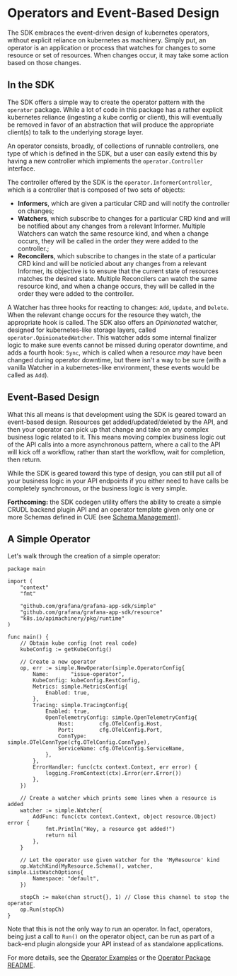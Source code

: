 # Operators and Event-Based Design

The SDK embraces the event-driven design of kubernetes operators, without explicit reliance on kubernetes as machinery. 
Simply put, an operator is an application or process that watches for changes to some resource or set of resources. 
When changes occur, it may take some action based on those changes.

## In the SDK

The SDK offers a simple way to create the operator pattern with the `operator` package. 
While a lot of code in this package has a rather explicit kubernetes reliance (ingesting a kube config or client), 
this will eventually be removed in favor of an abstraction that will produce the appropriate client(s) to talk to the underlying storage layer. 

An operator consists, broadly, of collections of runnable controllers, one type of which is defined in the SDK, 
but a user can easily extend this by having a new controller which implements the `operator.Controller` interface.

The controller offered by the SDK is the `operator.InformerController`, which is a controller that is composed of two sets of objects:
* **Informers**, which are given a particular CRD and will notify the controller on changes;
* **Watchers**, which subscribe to changes for a particular CRD kind and will be notified about any changes from a relevant Informer. Multiple Watchers can watch the same resource kind, and when a change occurs, they will be called in the order they were added to the controller.;
* **Reconcilers**, which subscribe to changes in the state of a particular CRD kind and will be noticied about any changes from a relevant Informer, its objective is to ensure that the current state of resources matches the desired state. Multiple Reconcilers can watch the same resource kind, and when a change occurs, they will be called in the order they were added to the controller.

A Watcher has three hooks for reacting to changes: `Add`, `Update`, and `Delete`. 
When the relevant change occurs for the resource they watch, the appropriate hook is called. 
The SDK also offers an _Opinionated_ watcher, designed for kubernetes-like storage layers, called `operator.OpinionatedWatcher`. 
This watcher adds some internal finalizer logic to make sure events cannot be missed during operator downtime, 
and adds a fourth hook: `Sync`, which is called when a resource _may_ have been changed during operator downtime, 
but there isn't a way to be sure (with a vanilla Watcher in a kubernetes-like environment, these events would be called as `Add`).

<!-- TODO brifely describe the retry logic for this -->

## Event-Based Design

What this all means is that development using the SDK is geared toward an event-based design. 
Resources get added/updated/deleted by the API, and then your operator can pick up that change and take on any complex business logic related to it. 
This means moving complex business logic out of the API calls into a more asynchronous pattern, 
where a call to the API will kick off a workflow, rather than start the workflow, wait for completion, then return.

While the SDK is geared toward this type of design, you can still put all of your business logic in your API endpoints 
if you either need to have calls be completely synchronous, or the business logic is very simple.

**Forthcoming:** the SDK codegen utility offers the ability to create a simple CRUDL backend plugin API 
and an operator template given only one or more Schemas defined in CUE (see [Schema Management](schema_management.md)). 

## A Simple Operator

Let's walk through the creation of a simple operator:

```golang
package main

import (
	"context"
	"fmt"
	
	"github.com/grafana/grafana-app-sdk/simple"
	"github.com/grafana/grafana-app-sdk/resource"
	"k8s.io/apimachinery/pkg/runtime"
)

func main() {
	// Obtain kube config (not real code)
	kubeConfig := getKubeConfig()
	
	// Create a new operator
	op, err := simple.NewOperator(simple.OperatorConfig{
		Name:       "issue-operator",
		KubeConfig: kubeConfig.RestConfig,
		Metrics: simple.MetricsConfig{
			Enabled: true,
		},
		Tracing: simple.TracingConfig{
			Enabled: true,
			OpenTelemetryConfig: simple.OpenTelemetryConfig{
				Host:        cfg.OTelConfig.Host,
				Port:        cfg.OTelConfig.Port,
				ConnType:    simple.OTelConnType(cfg.OTelConfig.ConnType),
				ServiceName: cfg.OTelConfig.ServiceName,
			},
		},
		ErrorHandler: func(ctx context.Context, err error) {
			logging.FromContext(ctx).Error(err.Error())
		},
	})

	// Create a watcher which prints some lines when a resource is added
	watcher := simple.Watcher{
		AddFunc: func(ctx context.Context, object resource.Object) error {
			fmt.Println("Hey, a resource got added!")
			return nil
    	},
    }

	// Let the operator use given watcher for the 'MyResource' kind
	op.WatchKind(MyResource.Schema(), watcher, simple.ListWatchOptions{
		Namespace: "default",
	})

	stopCh := make(chan struct{}, 1) // Close this channel to stop the operator
	op.Run(stopCh)
}
```

Note that this is not the only way to run an operator. In fact, operators, being just a call to `Run()` on the operator object, 
can be run as part of a back-end plugin alongside your API instead of as standalone applications.

For more details, see the [Operator Examples](../examples/operator) or the [Operator Package README](../operator/README.md).
